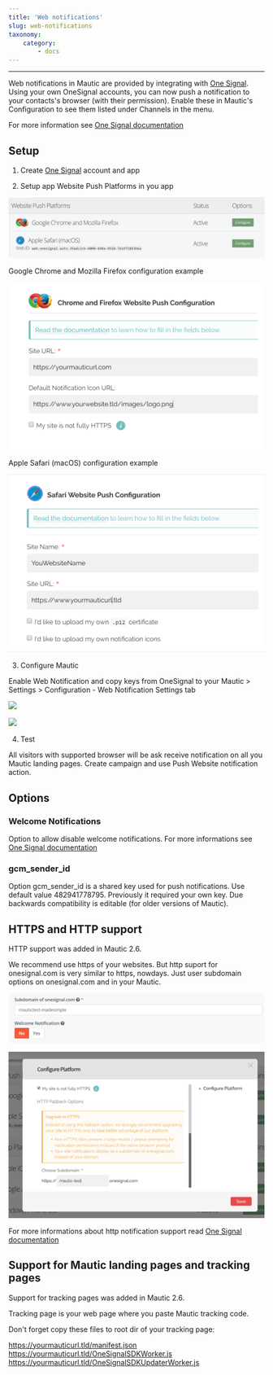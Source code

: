 ```yaml
---
title: 'Web notifications'
slug: web-notifications
taxonomy:
    category:
        - docs
---
```


---------------------
Web notifications in Mautic are provided by integrating with [One Signal](https://onesignal.com/). Using your own OneSignal accounts, you can now push a notification to your contacts's browser (with their permission). Enable these in Mautic's Configuration to see them listed under Channels in the menu.

For more information see [One Signal documentation](https//documentation.onesignal.com/docs/web-push-setup)

## Setup

1. Create [One Signal](https://onesignal.com/) account and app

2. Setup app Website Push Platforms in you app

![](notification-setup1.PNG)

Google Chrome and Mozilla Firefox configuration example

![](notification-setup2.PNG)

Apple Safari (macOS) configuration example

![](notification-setup3.PNG)

3. Configure Mautic

Enable Web Notification and copy keys from OneSignal to your Mautic > Settings > Configuration - Web Notification Settings tab

![](notification-setup4.PNG)

![](notification-setup5.PNG)

4. Test

All visitors with supported browser will be ask receive notification on all you Mautic landing pages. Create campaign and use Push Website notification action.

## Options

### Welcome Notifications

Option to allow disable welcome notifications.
For more informations see [One Signal documentation](https://documentation.onesignal.com/docs/welcome-notifications)

### gcm_sender_id

Option gcm_sender_id is a shared key used for push notifications.
Use default value 482941778795. Previously it required your own key. Due backwards compatibility is editable (for older versions of Mautic).

## HTTPS and HTTP support

HTTP support was added  in Mautic 2.6. 

We recommend use https of your websites. But http suport for onesignal.com  is very similar to https, nowdays.  Just user subdomain options on onesignal.com and in your Mautic.

![](notifications-setup7.PNG)

![](notifications-setup6.PNG)

For more informations about http notification support read  [One Signal documentation](https://documentation.onesignal.com/docs/web-push-sdk-setup-http)

## Support for Mautic landing pages and tracking pages

Support for tracking pages was added  in Mautic 2.6. 

Tracking page is your web page where you paste Mautic tracking code.

Don't forget copy these files to root dir of your tracking page:

https://yourmauticurl.tld/manifest.json
https://yourmauticurl.tld/OneSignalSDKWorker.js
https://yourmauticurl.tld/OneSignalSDKUpdaterWorker.js
